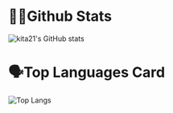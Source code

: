 # 🧑‍💻Github Stats
![kita21's GitHub stats](https://github-readme-stats.vercel.app/api?username=kita21&count_private=true&show_icons=true&theme=tokyonight)

# 🗣Top Languages Card
![Top Langs](https://github-readme-stats.vercel.app/api/top-langs/?username=kita21&layout=compact&exclude_repo=tech-blog&count_private=true)
